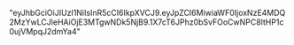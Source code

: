 "eyJhbGciOiJIUzI1NiIsInR5cCI6IkpXVCJ9.eyJpZCI6MiwiaWF0IjoxNzE4MDQ2MzYwLCJleHAiOjE3MTgwNDk5NjB9.1X7cT6JPhz0bSvFOoCwNPC8ltHP1c0ujVMpqJ2dmYa4"